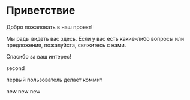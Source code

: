 # Приветствие

Добро пожаловать в наш проект!

Мы рады видеть вас здесь. Если у вас есть какие-либо вопросы или предложения, пожалуйста, свяжитесь с нами.

Спасибо за ваш интерес!

second 

первый пользователь делает коммит

new new new

